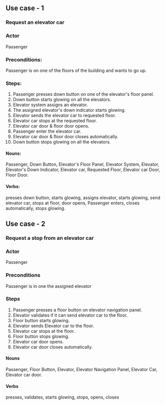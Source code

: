 ## Use case - 1
### Request an elevator car
### Actor 
Passenger
### Preconditions: 
Passenger is on one of the floors of the building and wants to go up. 
### Steps:
1. Passenger presses down button on one of the elevator's floor panel.
2. Down button starts glowing on all the elevators.
3. Elevator system assigns an elevator.
4. The assigned elevator's down indicator starts glowing.
5. Elevator sends the elevator car to requested floor.
6. Elevator car stops at the requested floor.
7. Elevator car door & floor door opens.
8. Passenger enter the elevator car.
9. Elevator car door & floor door closes automatically.
10. Down button stops glowing on all the elevators.

#### Nouns:
Passenger, Down Button, Elevator's Floor Panel, Elevator System, Elevator, Elevator's Down Indicator, Elevator car, Requested Floor, Elevator car Door, Floor Door.

#### Verbs:
presses down button, starts glowing, assigns elevator, starts glowing, send elevator car, stops at floor, door opens, Passenger enters, closes automatically, stops glowing.

## Use case - 2
### Request a stop from an elevator car
### Actor
Passenger
### Preconditions
Passenger is in one the assigned elevator
### Steps
1. Passenger presses a floor button on elevator navigation panel.
2. Elevator validates if it can send elevator car to the floor.
3. Floor button starts glowing.
4. Elevator sends Elevator car to the floor.
5. Elevator car stops at the floor.
6. Floor button stops glowing.
7. Elevator car door opens.
8. Elevator car door closes automatically.

#### Nouns
Passenger, Floor Button, Elevator, Elevator Navigation Panel, Elevator Car, Elevator car door.

#### Verbs
presses, validates, starts glowing, stops, opens, closes